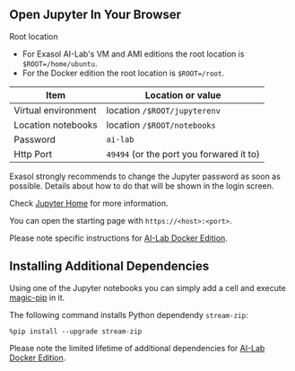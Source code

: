 ## Open Jupyter In Your Browser

Root location
* For Exasol AI-Lab's VM and AMI editions the root location is `$ROOT=/home/ubuntu`.
* For the Docker edition the root location is `$ROOT=/root`.

| Item                | Location or value                        |
|---------------------|------------------------------------------|
| Virtual environment | location `/$ROOT/jupyterenv`             |
| Location notebooks  | location `/$ROOT/notebooks`              |
| Password            | `ai-lab`                                 |
| Http Port           | `49494` (or the port you forwared it to) |

Exasol strongly recommends to change the Jupyter password as soon as possible. Details about how to do that will be shown in the login screen.

Check [Jupyter Home](https://jupyter.org/) for more information.

You can open the starting page with `https://<host>:<port>`.

Please note specific instructions for [AI-Lab Docker Edition](docker/docker-usage.md).

## Installing Additional Dependencies

Using one of the Jupyter notebooks you can simply add a cell and execute [magic-pip](https://ipython.readthedocs.io/en/stable/interactive/magics.html#magic-pip) in it.

The following command installs Python dependendy `stream-zip`:
```shell
%pip install --upgrade stream-zip
```

Please note the limited lifetime of additional dependencies for [AI-Lab Docker Edition](docker/docker-usage.md#installing-additional-dependencies).
